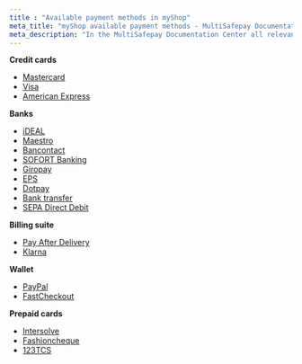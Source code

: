 ```yaml
---
title : "Available payment methods in myShop"
meta_title: "myShop available payment methods - MultiSafepay Documentation Center"
meta_description: "In the MultiSafepay Documentation Center all relevant information regarding our Plugins and API. As well as Support pages for Payment Method, Tools and General Questions. You can also find the contact details of our Support Team and Integration Team."
---
```

__Credit cards__
+ [Mastercard](/payment-methods/creditcards/)
+ [Visa](/payment-methods/creditcards/)
+ [American Express](/payment-methods/creditcards/)

__Banks__
+ [iDEAL](/payment-methods/ideal/)
+ [Maestro](/payment-methods/maestro/)
+ [Bancontact](/payment-methods/bancontact/)
+ [SOFORT Banking](/payment-methods/sofort-banking/)
+ [Giropay](/payment-methods/giropay/)
+ [EPS](/payment-methods/eps/)
+ [Dotpay](/payment-methods/dotpay/)
+ [Bank transfer](/payment-methods/bank-transfer/)
+ [SEPA Direct Debit](/payment-methods/direct-debit/)

__Billing suite__
+ [Pay After Delivery](/payment-methods/pay-after-delivery/)
+ [Klarna](/payment-methods/klarna/)

__Wallet__
+ [PayPal](/payment-methods/paypal/)
+ [FastCheckout](/payment-methods/fastcheckout/)

__Prepaid cards__
+ [Intersolve](/payment-methods/gift-cards/)
+ [Fashioncheque](/payment-methods/gift-cards/)
+ [123TCS](/payment-methods/gift-cards/)